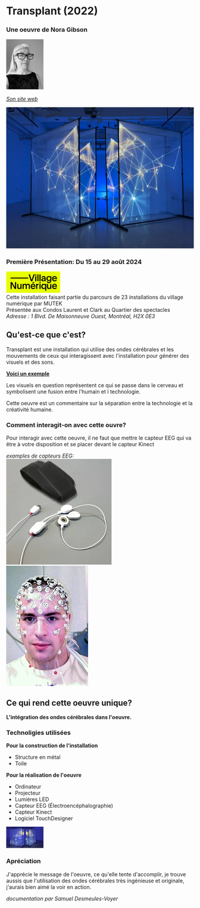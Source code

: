 # Transplant (2022)
### Une oeuvre de Nora Gibson
<img src="./images/nora_gibson.webp" alt="Image de Nora Gibson" width="100"/>  

*[Son site web](https://www.noragibsonvisualist.com/)*

![Image de Transplant](./images/installation_transplant.webp)

### Première Présentation: Du 15 au 29 août 2024  
[![logo de Village Numérique.png](./images/logo_village_numerique.png)](https://village-numerique.mutek.org/)  
Cette installation faisant partie du parcours de 23 installations du village numérique par MUTEK  
Présentée aux Condos Laurent et Clark au Quartier des spectacles  
*Adresse : 1 Blvd. De Maisonneuve Ouest, Montréal, H2X 0E3*

## Qu'est-ce que c'est?

Transplant est une installation qui utilise des ondes cérébrales et les mouvements de ceux qui interagissent avec l'installation pour générer des visuels et des sons.  

**[Voici un exemple](https://vimeo.com/770426091)**

Les visuels en question représentent ce qui se passe dans le cerveau et symbolisent une fusion entre l'humain et l technologie.

Cette oeuvre est un commentaire sur la séparation entre la technologie et la créativité humaine.

### Comment interagit-on avec cette ouvre?

Pour interagir avec cette oeuvre, il ne faut que mettre le capteur EEG qui va être à votre disposition et se placer devant le capteur Kinect

*examples de capteurs EEG:*  
![Capteur simple](./images/capteur_eeg_simple.png)
![Capteur complex](./images/capteur_eeg_complex.jpg)


## Ce qui rend cette oeuvre unique?

**L'intégration des ondes cérébrales dans l'oeuvre.**

### Technoligies utilisées

**Pour la construction de l'installation**
- Structure en métal
- Toile

**Pour la réalisation de l'oeuvre**
- Ordinateur
- Projecteur
- Lumières LED
- Capteur EEG (Électroencéphalographie)
- Capteur Kinect
- Logiciel TouchDesigner

<img src="./images/transplant_angle.webp" alt="Image de Transplant, angle différent" width="100"/>

### Apréciation

J'apprécie le message de l'oeuvre, ce qu'elle tente d'accomplir, je trouve aussis que l'utilisation des ondes cérébrales très ingénieuse et originale, j'aurais bien aimé la voir en action.


*documentation par Samuel Desmeules-Voyer*
